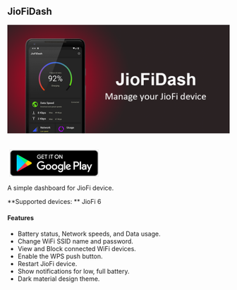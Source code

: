 ## JioFiDash

![JioFiDash](/JioFiDash_artwork/playstore_art/jiofi-dash-promotion.png)

<a href="https://play.google.com/store/apps/details?id=com.chirathr.jiofidash" target="_blank">
    <img src="/JioFiDash_artwork/playstore_art/available-on-google-play.png" alt="Battery status" style="border: 1px solid #e8e8e8; display: inline; margin: 20px 5px 0 5px;" width="200px"/>
</a>


A simple dashboard for JioFi device.

**Supported devices: ** JioFi 6

#### Features

- Battery status, Network speeds, and Data usage.
- Change WiFi SSID name and password.
- View and Block connected WiFi devices.
- Enable the WPS push button.
- Restart JioFi device.
- Show notifications for low, full battery.
- Dark material design theme.
